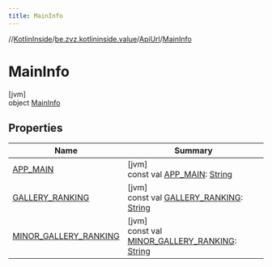 ```yaml
---
title: MainInfo
---
```

//[KotlinInside](../../../../index.html)/[be.zvz.kotlininside.value](../../index.html)/[ApiUrl](../index.html)/[MainInfo](index.html)



# MainInfo



[jvm]\
object [MainInfo](index.html)



## Properties


| Name | Summary |
|---|---|
| [APP_MAIN](-a-p-p_-m-a-i-n.html) | [jvm]<br>const val [APP_MAIN](-a-p-p_-m-a-i-n.html): [String](https://kotlinlang.org/api/latest/jvm/stdlib/kotlin/-string/index.html) |
| [GALLERY_RANKING](-g-a-l-l-e-r-y_-r-a-n-k-i-n-g.html) | [jvm]<br>const val [GALLERY_RANKING](-g-a-l-l-e-r-y_-r-a-n-k-i-n-g.html): [String](https://kotlinlang.org/api/latest/jvm/stdlib/kotlin/-string/index.html) |
| [MINOR_GALLERY_RANKING](-m-i-n-o-r_-g-a-l-l-e-r-y_-r-a-n-k-i-n-g.html) | [jvm]<br>const val [MINOR_GALLERY_RANKING](-m-i-n-o-r_-g-a-l-l-e-r-y_-r-a-n-k-i-n-g.html): [String](https://kotlinlang.org/api/latest/jvm/stdlib/kotlin/-string/index.html) |

